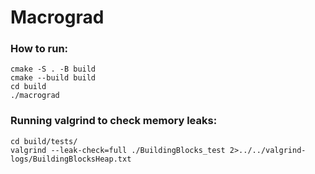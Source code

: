 # Macrograd

### How to run:

```
cmake -S . -B build
cmake --build build
cd build
./macrograd
```

### Running valgrind to check memory leaks:


```
cd build/tests/
valgrind --leak-check=full ./BuildingBlocks_test 2>../../valgrind-logs/BuildingBlocksHeap.txt
```
